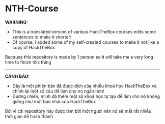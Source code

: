 # NTH-Course

**WARNING:** 
- This is a translated version of various HackTheBox courses edits some sentences to make it shorter!  
- Of course, I added some of my self-created courses to make it not like a copy of HackTheBox

Because this repository is made by 1 person so it will take me a very long time to finish this thing  
__________________________________________________________________________________________________________________________________

**CẢNH BÁO:** 
- Đây là một phiên bản đã được dịch của nhiều khoá học HackTheBox và chỉnh lại một số câu để làm cho nó ngắn hơn!  
- Đương nhiên, mình đã thêm một số khoá học tự tạo để làm cho nó không giống như một bản nhái của HackTheBox

Bởi vì cái repository này được làm bởi một người nên nó sẽ mất rất nhiều thời gian để hoàn thành  
